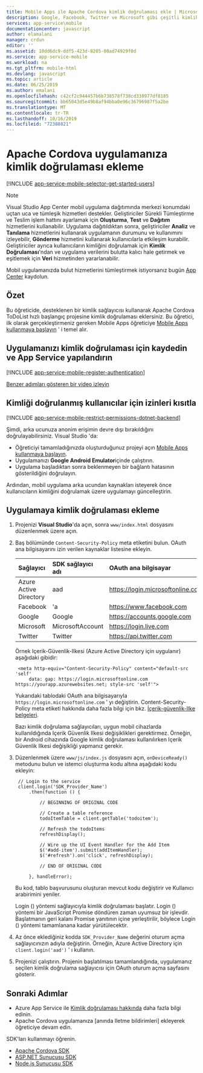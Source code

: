 ```yaml
---
title: Mobile Apps ile Apache Cordova kimlik doğrulaması ekle | Microsoft Docs
description: Google, Facebook, Twitter ve Microsoft gibi çeşitli kimlik sağlayıcıları aracılığıyla Apache Cordova uygulamanızın kullanıcılarının kimliğini doğrulamak için Azure App Service Mobile Apps nasıl kullanacağınızı öğrenin.
services: app-service\mobile
documentationcenter: javascript
author: elamalani
manager: crdun
editor: ''
ms.assetid: 10dd6dc9-ddf5-423d-8205-00ad74929f0d
ms.service: app-service-mobile
ms.workload: na
ms.tgt_pltfrm: mobile-html
ms.devlang: javascript
ms.topic: article
ms.date: 06/25/2019
ms.author: emalani
ms.openlocfilehash: c42cf2c944457b6b738578f738cd338977df8185
ms.sourcegitcommit: bb65043d5e49b8af94bba0e96c36796987f5a2be
ms.translationtype: MT
ms.contentlocale: tr-TR
ms.lasthandoff: 10/16/2019
ms.locfileid: "72388821"
---
```

# <a name="add-authentication-to-your-apache-cordova-app"></a>Apache Cordova uygulamanıza kimlik doğrulaması ekleme
[!INCLUDE [app-service-mobile-selector-get-started-users](../../includes/app-service-mobile-selector-get-started-users.md)]

> [!NOTE]
> Visual Studio App Center mobil uygulama dağıtımında merkezi konumdaki uçtan uca ve tümleşik hizmetleri destekler. Geliştiriciler Sürekli Tümleştirme ve Teslim işlem hattını ayarlamak için **Oluşturma**, **Test** ve **Dağıtım** hizmetlerini kullanabilir. Uygulama dağıtıldıktan sonra, geliştiriciler **Analiz** ve **Tanılama** hizmetlerini kullanarak uygulamanın durumunu ve kullanımını izleyebilir, **Gönderme** hizmetini kullanarak kullanıcılarla etkileşim kurabilir. Geliştiriciler ayrıca kullanıcıların kimliğini doğrulamak için **Kimlik Doğrulaması**'ndan ve uygulama verilerini bulutta kalıcı hale getirmek ve eşitlemek için **Veri** hizmetinden yararlanabilir.
>
> Mobil uygulamanızda bulut hizmetlerini tümleştirmek istiyorsanız bugün [App Center](https://appcenter.ms/?utm_source=zumo&utm_medium=Azure&utm_campaign=zumo%20doc) kaydolun.

## <a name="summary"></a>Özet
Bu öğreticide, desteklenen bir kimlik sağlayıcısı kullanarak Apache Cordova ToDoList hızlı başlangıç projesine kimlik doğrulaması eklersiniz. Bu öğretici, ilk olarak gerçekleştirmeniz gereken Mobile Apps öğreticiye [Mobile Apps kullanmaya başlayın] ' i temel alır.

## <a name="register"></a>Uygulamanızı kimlik doğrulaması için kaydedin ve App Service yapılandırın
[!INCLUDE [app-service-mobile-register-authentication](../../includes/app-service-mobile-register-authentication.md)]

[Benzer adımları gösteren bir video izleyin](https://channel9.msdn.com/series/Azure-connected-services-with-Cordova/Azure-connected-services-task-8-Azure-authentication)

## <a name="permissions"></a>Kimliği doğrulanmış kullanıcılar için izinleri kısıtla
[!INCLUDE [app-service-mobile-restrict-permissions-dotnet-backend](../../includes/app-service-mobile-restrict-permissions-dotnet-backend.md)]

Şimdi, arka ucunuza anonim erişimin devre dışı bırakıldığını doğrulayabilirsiniz. Visual Studio 'da:

* Öğreticiyi tamamladığınızda oluşturduğunuz projeyi açın [Mobile Apps kullanmaya başlayın].
* Uygulamanızı **Google Android Emulator**içinde çalıştırın.
* Uygulama başladıktan sonra beklenmeyen bir bağlantı hatasının gösterildiğini doğrulayın.

Ardından, mobil uygulama arka ucundan kaynakları isteyerek önce kullanıcıların kimliğini doğrulamak üzere uygulamayı güncelleştirin.

## <a name="add-authentication"></a>Uygulamaya kimlik doğrulaması ekleme
1. Projenizi **Visual Studio**'da açın, sonra `www/index.html` dosyasını düzenlenmek üzere açın.
2. Baş bölümünde `Content-Security-Policy` meta etiketini bulun.  OAuth ana bilgisayarını izin verilen kaynaklar listesine ekleyin.

   | Sağlayıcı | SDK sağlayıcı adı | OAuth ana bilgisayar |
   |:--- |:--- |:--- |
   | Azure Active Directory | aad | https://login.microsoftonline.com |
   | Facebook | 'a | https://www.facebook.com |
   | Google | Google | https://accounts.google.com |
   | Microsoft | MicrosoftAccount | https://login.live.com |
   | Twitter | Twitter | https://api.twitter.com |

    Örnek Içerik-Güvenlik-Ilkesi (Azure Active Directory için uygulanır) aşağıdaki gibidir:

        <meta http-equiv="Content-Security-Policy" content="default-src 'self'
            data: gap: https://login.microsoftonline.com https://yourapp.azurewebsites.net; style-src 'self'">

    Yukarıdaki tablodaki OAuth ana bilgisayarıyla `https://login.microsoftonline.com` ' yı değiştirin.  Content-Security-Policy meta etiketi hakkında daha fazla bilgi için bkz. [İçerik-güvenlik-Ilke belgeleri].

    Bazı kimlik doğrulama sağlayıcıları, uygun mobil cihazlarda kullanıldığında Içerik Güvenlik Ilkesi değişiklikleri gerektirmez.  Örneğin, bir Android cihazında Google kimlik doğrulaması kullanılırken Içerik Güvenlik Ilkesi değişikliği yapmanız gerekir.

3. Düzenlenmek üzere `www/js/index.js` dosyasını açın, `onDeviceReady()` metodunu bulun ve istemci oluşturma kodu altına aşağıdaki kodu ekleyin:

        // Login to the service
        client.login('SDK_Provider_Name')
            .then(function () {

                // BEGINNING OF ORIGINAL CODE

                // Create a table reference
                todoItemTable = client.getTable('todoitem');

                // Refresh the todoItems
                refreshDisplay();

                // Wire up the UI Event Handler for the Add Item
                $('#add-item').submit(addItemHandler);
                $('#refresh').on('click', refreshDisplay);

                // END OF ORIGINAL CODE

            }, handleError);

    Bu kod, tablo başvurusunu oluşturan mevcut kodu değiştirir ve Kullanıcı arabirimini yeniler.

    Login () yöntemi sağlayıcıyla kimlik doğrulaması başlatır. Login () yöntemi bir JavaScript Promise döndüren zaman uyumsuz bir işlevdir.  Başlatmanın geri kalanı Promise yanıtının içine yerleştirilir, böylece Login () yöntemi tamamlanana kadar yürütülecektir.

4. Az önce eklediğiniz kodda `SDK_Provider_Name` değerini oturum açma sağlayıcınızın adıyla değiştirin. Örneğin, Azure Active Directory için `client.login('aad')` ' ı kullanın.
5. Projenizi çalıştırın.  Projenin başlatılması tamamlandığında, uygulamanız seçilen kimlik doğrulama sağlayıcısı için OAuth oturum açma sayfasını gösterir.

## <a name="next-steps"></a>Sonraki Adımlar
* Azure App Service ile [Kimlik doğrulaması hakkında] daha fazla bilgi edinin.
* Apache Cordova uygulamanıza [anında Iletme bildirimleri] ekleyerek öğreticiye devam edin.

SDK'ları kullanmayı öğrenin.

* [Apache Cordova SDK]
* [ASP.NET Sunucusu SDK]
* [Node.js Sunucusu SDK]

<!-- URLs. -->
[Mobile Apps kullanmaya başlayın]: app-service-mobile-cordova-get-started.md
[İçerik-güvenlik-Ilke belgeleri]: https://cordova.apache.org/docs/en/latest/guide/appdev/whitelist/index.html
[Anında İletme Bildirimleri]: app-service-mobile-cordova-get-started-push.md
[Kimlik doğrulaması hakkında]: app-service-mobile-auth.md
[Apache Cordova SDK]: app-service-mobile-cordova-how-to-use-client-library.md
[ASP.NET Sunucusu SDK]: app-service-mobile-dotnet-backend-how-to-use-server-sdk.md
[Node.js Sunucusu SDK]: app-service-mobile-node-backend-how-to-use-server-sdk.md
